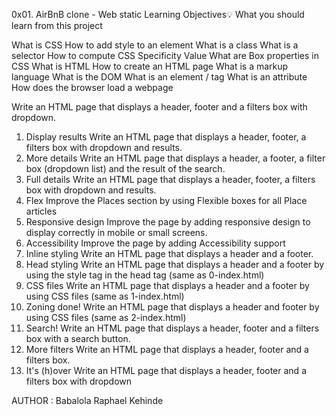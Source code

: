 0x01. AirBnB clone - Web static
Learning Objectives💡
What you should learn from this project

What is CSS
How to add style to an element
What is a class
What is a selector
How to compute CSS Specificity Value
What are Box properties in CSS
What is HTML
How to create an HTML page
What is a markup language
What is the DOM
What is an element / tag
What is an attribute
How does the browser load a webpage


Write an HTML page that displays a header, footer and a filters box with dropdown.
1. Display results
Write an HTML page that displays a header, footer, a filters box with dropdown and results.
2. More details
Write an HTML page that displays a header, a footer, a filter box (dropdown list) and the result of the search.
3. Full details
Write an HTML page that displays a header, footer, a filters box with dropdown and results.
4. Flex
Improve the Places section by using Flexible boxes for all Place articles
5. Responsive design
Improve the page by adding responsive design to display correctly in mobile or small screens.
6. Accessibility
Improve the page by adding Accessibility support
7. Inline styling
Write an HTML page that displays a header and a footer.
8. Head styling
Write an HTML page that displays a header and a footer by using the style tag in the head tag (same as 0-index.html)
9. CSS files
Write an HTML page that displays a header and a footer by using CSS files (same as 1-index.html)
10. Zoning done!
Write an HTML page that displays a header and footer by using CSS files (same as 2-index.html)
11. Search!
Write an HTML page that displays a header, footer and a filters box with a search button.
12. More filters
Write an HTML page that displays a header, footer and a filters box.
13. It's (h)over
Write an HTML page that displays a header, footer and a filters box with dropdown

AUTHOR :
Babalola Raphael Kehinde
